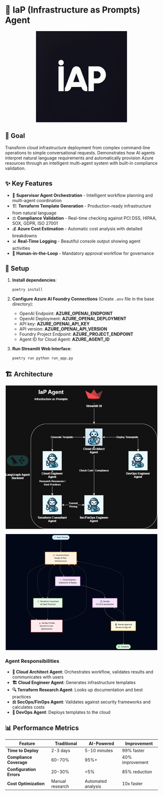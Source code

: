 # 🤖 IaP (Infrastructure as Prompts) Agent

<p align="center">
    <img src="assets/logo.png" alt="logo" width="300"/>
</p>

## 🎯 Goal

Transform cloud infrastructure deployment from complex command-line operations to simple conversational requests. Demonstrates how AI agents interpret natural language requirements and automatically provision Azure resources through an intelligent multi-agent system with built-in compliance validation.

## ✨ Key Features

- 🎯 **Supervisor Agent Orchestration** - Intelligent workflow planning and multi-agent coordination
- 🏗️ **Terraform Template Generation** - Production-ready infrastructure from natural language
- ⚖️ **Compliance Validation** - Real-time checking against PCI DSS, HIPAA, SOX, GDPR, ISO 27001
- 💰 **Azure Cost Estimation** - Automatic cost analysis with detailed breakdowns
- 📊 **Real-Time Logging** - Beautiful console output showing agent activities
- 👥 **Human-in-the-Loop** - Mandatory approval workflow for governance

## 🔧 Setup

1. **Install dependencies**:
   ```bash
   poetry install
   ```

2. **Configure Azure AI Foundry Connections** (Create `.env` file in the base directory):
   - OpenAI Endpoint: **AZURE_OPENAI_ENDPOINT**
   - OpenAI Deployment: **AZURE_OPENAI_DEPLOYMENT**
   - API key: **AZURE_OPENAI_API_KEY**
   - API version: **AZURE_OPENAI_API_VERSION**
   - Foundry Project Endpoint: **AZURE_PROJECT_ENDPOINT**
   - Agent ID for Cloud Agent: **AZURE_AGENT_ID**

3. **Run Streamlit Web Interface**:
   ```bash
   poetry run python run_app.py
   ```

## 🏗️ Architecture

<p align="center">
    <img src="assets/iap.png" alt="iap" width="500"/>
</p>

<p align="center">
    <img src="assets/workflow.png" alt="iap" width="500"/>
</p>

### Agent Responsibilities
- **🎯 Cloud Architect Agent**: Orchestrates workflow, validates results and communicates with users
- **🏗️ Cloud Engineer Agent**: Generates infrastructure templates
- **🔍 Terraform Research Agent**: Looks up documentation and best practices
- **⚖️ SecOps/FinOps Agent**: Validates against security frameworks and calculates costs
- **🚀 DevOps Agent**: Deploys templates to the cloud

## 📊 Performance Metrics

| Feature | Traditional | AI-Powered | Improvement |
|---------|-------------|------------|-------------|
| **Time to Deploy** | 2-3 days | 5-10 minutes | 99% faster |
| **Compliance Coverage** | 60-70% | 95%+ | 40% improvement |
| **Configuration Errors** | 20-30% | <5% | 85% reduction |
| **Cost Optimization** | Manual research | Automated analysis | 10x faster |
